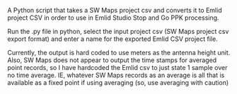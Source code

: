 A Python script that takes a SW Maps project csv and converts it to Emlid project CSV in order to use in Emlid Studio Stop and Go PPK processing.

Run the .py file in python, select the input project csv (SW Maps project csv export format) and enter a name for the exported Emlid CSV project file.

Currently, the output is hard coded to use meters as the antenna height unit. Also, SW Maps does not appear to output the time stamps for averaged point records, so I have hardcoded the Emlid csv to just state 1 sample over no time average. IE, whatever SW Maps records as an average is all that is available as a fixed point if using averaging (so, use averaging with caution) 
